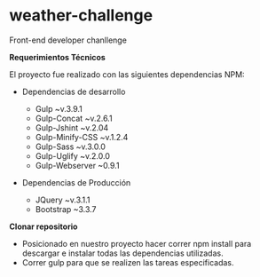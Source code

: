 # weather-challenge
Front-end developer chanllenge

**Requerimientos Técnicos**

El proyecto fue realizado con las siguientes dependencias NPM:

* Dependencias de desarrollo 
	- Gulp ~v.3.9.1
	- Gulp-Concat ~v.2.6.1 
	- Gulp-Jshint ~v.2.04 
	- Gulp-Minify-CSS ~v.1.2.4 
	- Gulp-Sass ~v.3.0.0 
	- Gulp-Uglify ~v.2.0.0
	- Gulp-Webserver ~0.9.1

* Dependencias de Producción 
	- JQuery ~v.3.1.1 
	- Bootstrap ~3.3.7

**Clonar repositorio**

- Posicionado en nuestro proyecto hacer correr npm install para descargar e instalar todas las dependencias utilizadas. 
- Correr gulp para que se realizen las tareas especificadas.
